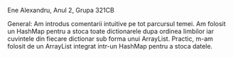 Ene Alexandru, Anul 2, Grupa 321CB

General:
Am introdus comentarii intuitive pe tot parcursul temei.
Am folosit un HashMap pentru a stoca toate dictionarele 
dupa ordinea limbilor iar cuvintele din fiecare dictionar
sub forma unui ArrayList. Practic, m-am folosit de un 
ArrayList integrat intr-un HashMap pentru a stoca datele.